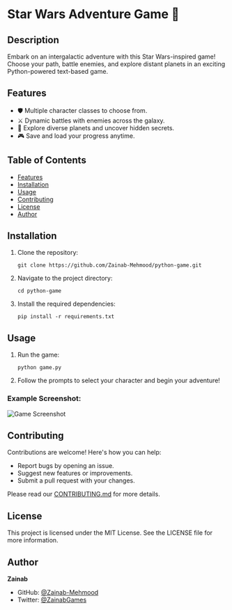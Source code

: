 # Star Wars Adventure Game 🚀

## Description
Embark on an intergalactic adventure with this Star Wars-inspired game! Choose your path, battle enemies, and explore distant planets in an exciting Python-powered text-based game.

## Features
- 🛡️ Multiple character classes to choose from.
- ⚔️ Dynamic battles with enemies across the galaxy.
- 🌌 Explore diverse planets and uncover hidden secrets.
- 🎮 Save and load your progress anytime.

## Table of Contents
- [Features](#features)
- [Installation](#installation)
- [Usage](#usage)
- [Contributing](#contributing)
- [License](#license)
- [Author](#author)

## Installation
1. Clone the repository:
   ```
   git clone https://github.com/Zainab-Mehmood/python-game.git
   ```
2. Navigate to the project directory:
   ```
   cd python-game
   ```
3. Install the required dependencies:
   ```
   pip install -r requirements.txt
   ```

## Usage
1. Run the game:
   ```
   python game.py
   ```
2. Follow the prompts to select your character and begin your adventure!

### Example Screenshot:
![Game Screenshot](screenshot.png)

## Contributing
Contributions are welcome! Here's how you can help:
- Report bugs by opening an issue.
- Suggest new features or improvements.
- Submit a pull request with your changes.

Please read our [CONTRIBUTING.md](CONTRIBUTING.md) for more details.

## License
This project is licensed under the MIT License. See the LICENSE file for more information.

## Author
**Zainab**
- GitHub: [@Zainab-Mehmood](https://github.com/Zainab-Mehmood)
- Twitter: [@ZainabGames](https://twitter.com/username)
